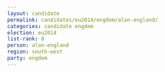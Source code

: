 ```yaml
---
layout: candidate
permalink: candidates/eu2014/engdem/alan-england/
categories: candidate engdem
election: eu2014
list-rank: 0
person: alan-england
region: south-west
party: engdem
---
```

